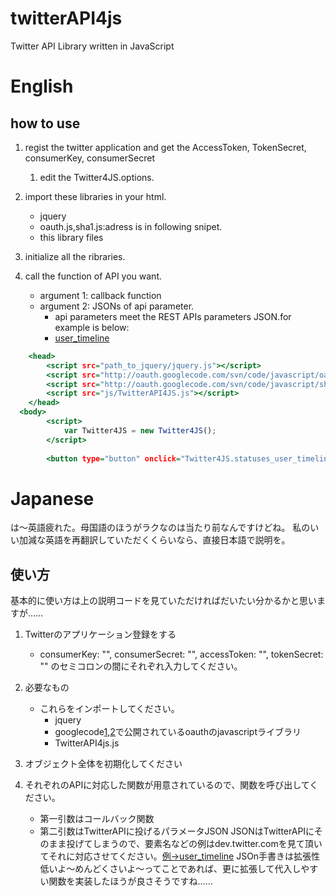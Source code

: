 # twitterAPI4js
Twitter API Library written in JavaScript

# English
## how to use

1. regist the twitter application and get the AccessToken, TokenSecret, consumerKey, consumerSecret
	1. edit the Twitter4JS.options.

1. import these libraries in your html.
	+ jquery
	+ oauth.js,sha1.js:adress is in following snipet.
	+ this library files

1. initialize all the ribraries.

1. call the function of API you want.
	+ argument 1: callback function
	+ argument 2: JSONs of api parameter.
		+ api parameters meet the REST APIs parameters JSON.for example is below:
		+ [user_timeline](https://dev.twitter.com/rest/reference/get/statuses/user_timeline)

```html:how2use.html
	<head>
		<script src="path_to_jquery/jquery.js"></script>
		<script src="http://oauth.googlecode.com/svn/code/javascript/oauth.js"></script>
		<script src="http://oauth.googlecode.com/svn/code/javascript/sha1.js"></script>
		<script src="js/TwitterAPI4JS.js"></script>
	</head>
  <body>
		<script>
			var Twitter4JS = new Twitter4JS();
		</script>
		
		<button type="button" onclick="Twitter4JS.statuses_user_timeline('html', {screen_name:'amagasa'});">amagasa</button>
```

# Japanese
は～英語疲れた。母国語のほうがラクなのは当たり前なんですけどね。
私のいい加減な英語を再翻訳していただくくらいなら、直接日本語で説明を。

## 使い方
基本的に使い方は上の説明コードを見ていただければだいたい分かるかと思いますが……  
1. Twitterのアプリケーション登録をする  
	+ consumerKey: "", consumerSecret: "", accessToken: "", tokenSecret: "" のセミコロンの間にそれぞれ入力してください。

1. 必要なもの
	+ これらをインポートしてください。
		+ jquery
		+ googlecode[1](http://oauth.googlecode.com/svn/code/javascript/oauth.js),[2](http://oauth.googlecode.com/svn/code/javascript/sha1.js)で公開されているoauthのjavascriptライブラリ
		+ TwitterAPI4js.js

1. オブジェクト全体を初期化してください

1. それぞれのAPIに対応した関数が用意されているので、関数を呼び出してください。
	+ 第一引数はコールバック関数
	+ 第二引数はTwitterAPIに投げるパラメータJSON
		JSONはTwitterAPIにそのまま投げてしまうので、要素名などの例はdev.twitter.comを見て頂いてそれに対応させてください。[例→user_timeline](https://dev.twitter.com/rest/reference/get/statuses/user_timeline)
		JSOn手書きは拡張性低いよ〜めんどくさいよ〜ってことであれば、更に拡張して代入しやすい関数を実装したほうが良さそうですね……
